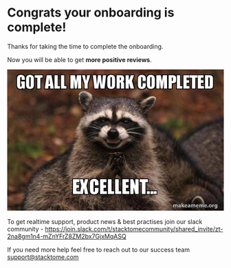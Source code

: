 # Congrats your onboarding is complete!

Thanks for taking the time to complete the onboarding.

Now you will be able to get **more positive reviews**.

![Completed!](../media/step-last.jpg)

To get realtime support, product news & best practises join our slack community - https://join.slack.com/t/stacktomecommunity/shared_invite/zt-2na8gm1n4-mZnYFrZ8ZM2bx7GjxMqASQ

If you need more help feel free to reach out to our success team support@stacktome.com